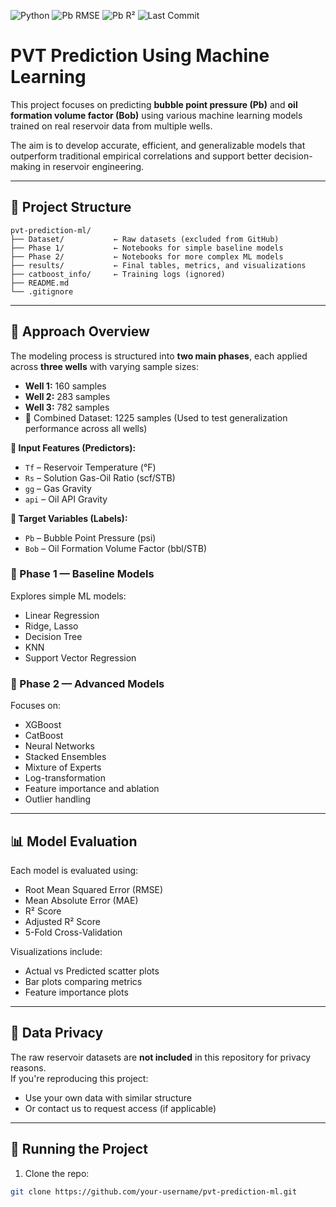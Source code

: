 ![Python](https://img.shields.io/badge/Python-3.9-blue)
![Pb RMSE](https://img.shields.io/badge/Pb%20RMSE-___-orange)
![Pb R²](https://img.shields.io/badge/Pb%20R²-___-brightgreen)
![Last Commit](https://img.shields.io/github/last-commit/boushboo/pvt-prediction-ml-)


# PVT Prediction Using Machine Learning

This project focuses on predicting **bubble point pressure (Pb)** and **oil formation volume factor (Bob)** using various machine learning models trained on real reservoir data from multiple wells.

The aim is to develop accurate, efficient, and generalizable models that outperform traditional empirical correlations and support better decision-making in reservoir engineering.

---

## 📁 Project Structure
```
pvt-prediction-ml/
├── Dataset/           ← Raw datasets (excluded from GitHub)
├── Phase 1/           ← Notebooks for simple baseline models
├── Phase 2/           ← Notebooks for more complex ML models
├── results/           ← Final tables, metrics, and visualizations
├── catboost_info/     ← Training logs (ignored)
├── README.md
└── .gitignore
```


---

## 🧪 Approach Overview

The modeling process is structured into **two main phases**, each applied across **three wells** with varying sample sizes:

- **Well 1:** 160 samples  
- **Well 2:** 283 samples  
- **Well 3:** 782 samples
- 🔄 Combined Dataset: 1225 samples
(Used to test generalization performance across all wells)

**🔸 Input Features (Predictors):**
- `Tf` – Reservoir Temperature (°F)
- `Rs` – Solution Gas-Oil Ratio (scf/STB)
- `gg` – Gas Gravity
- `api` – Oil API Gravity

**🔹 Target Variables (Labels):**
- `Pb` – Bubble Point Pressure (psi)
- `Bob` – Oil Formation Volume Factor (bbl/STB)

### 🔹 Phase 1 — Baseline Models
Explores simple ML models:
- Linear Regression
- Ridge, Lasso
- Decision Tree
- KNN
- Support Vector Regression

### 🔹 Phase 2 — Advanced Models
Focuses on:
- XGBoost
- CatBoost
- Neural Networks
- Stacked Ensembles
- Mixture of Experts
- Log-transformation
- Feature importance and ablation
- Outlier handling

---

## 📊 Model Evaluation

Each model is evaluated using:
- Root Mean Squared Error (RMSE)
- Mean Absolute Error (MAE)
- R² Score
- Adjusted R² Score
- 5-Fold Cross-Validation

Visualizations include:
- Actual vs Predicted scatter plots
- Bar plots comparing metrics
- Feature importance plots

---

## 🔐 Data Privacy

The raw reservoir datasets are **not included** in this repository for privacy reasons.  
If you're reproducing this project:
- Use your own data with similar structure
- Or contact us to request access (if applicable)

---

## 🚀 Running the Project

1. Clone the repo:

```bash
git clone https://github.com/your-username/pvt-prediction-ml.git
